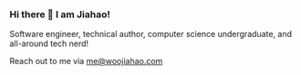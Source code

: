 ### Hi there 👋 I am Jiahao!

Software engineer, technical author, computer science undergraduate, and all-around tech nerd!

Reach out to me via me@woojiahao.com
